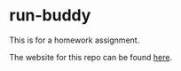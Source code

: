 # run-buddy

This is for a homework assignment. 

The website for this repo can be found [here](https://dbcomps.github.io/run-buddy/).

